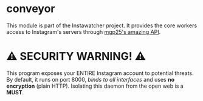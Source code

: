 # conveyor

This module is part of the Instawatcher project. It provides the core workers access to Instagram's servers through [mgp25's amazing API](https://github.com/mgp25/Instagram-API).

# :warning: SECURITY WARNING! :warning:

This program exposes your ENTIRE Instagram account to potential threats.
By default, it runs on port 8000, _binds to all interfaces_ and uses **no encryption** (plain HTTP).
Isolating this daemon from the open web is a **MUST**.